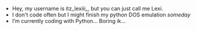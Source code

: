 - Hey, my username is itz_lexiii_, but you can just call me Lexi.
- I don't code often but I might finish my python DOS emulation *someday*
- I’m currently coding with Python... Boring ik...

<!---
itzlexiii/itzlexiii is a ✨ special ✨ repository because its `README.md` (this file) appears on your GitHub profile.
You can click the Preview link to take a look at your changes.
--->
